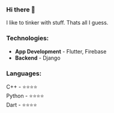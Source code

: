 ### Hi there 👋

<!--
**abhinavmarwaha/abhinavmarwaha** is a ✨ _special_ ✨ repository because its `README.md` (this file) appears on your GitHub profile.

Here are some ideas to get you started:

- 🔭 I’m currently working on ...
- 🌱 I’m currently learning ...
- 👯 I’m looking to collaborate on ...
- 🤔 I’m looking for help with ...
- 💬 Ask me about ...
- 📫 How to reach me: ...
- 😄 Pronouns: ...
- ⚡ Fun fact: ...
-->

I like to tinker with stuff. Thats all I guess.

### **Technologies:**

- **App Development** - Flutter, Firebase
- **Backend** - Django

### **Languages:** 

C++ - ⭐⭐⭐⭐<br>
Python - ⭐⭐⭐⭐<br>
Dart - ⭐⭐⭐⭐<br>
